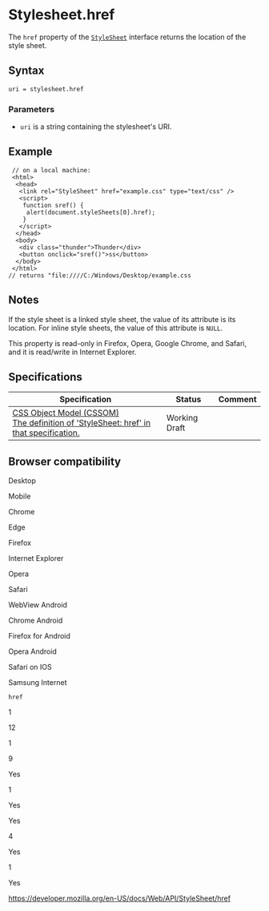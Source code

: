 Stylesheet.href
===============

The `href` property of the [`StyleSheet`](../stylesheet) interface returns the location of the style sheet.

Syntax
------

    uri = stylesheet.href

### Parameters

-   `uri` is a string containing the stylesheet's URI.

Example
-------

     // on a local machine:
     <html>
      <head>
       <link rel="StyleSheet" href="example.css" type="text/css" />
       <script>
        function sref() {
         alert(document.styleSheets[0].href);
        }
       </script>
      </head>
      <body>
       <div class="thunder">Thunder</div>
       <button onclick="sref()">ss</button>
      </body>
     </html>
    // returns "file:////C:/Windows/Desktop/example.css

Notes
-----

If the style sheet is a linked style sheet, the value of its attribute is its location. For inline style sheets, the value of this attribute is `NULL`.

This property is read-only in Firefox, Opera, Google Chrome, and Safari, and it is read/write in Internet Explorer.

Specifications
--------------

<table><thead><tr class="header"><th>Specification</th><th>Status</th><th>Comment</th></tr></thead><tbody><tr class="odd"><td><a href="https://drafts.csswg.org/cssom/#dom-stylesheet-href">CSS Object Model (CSSOM)<br />
<span class="small">The definition of 'StyleSheet: href' in that specification.</span></a></td><td><span class="spec-wd">Working Draft</span></td><td></td></tr></tbody></table>

Browser compatibility
---------------------

Desktop

Mobile

Chrome

Edge

Firefox

Internet Explorer

Opera

Safari

WebView Android

Chrome Android

Firefox for Android

Opera Android

Safari on IOS

Samsung Internet

`href`

1

12

1

9

Yes

1

Yes

Yes

4

Yes

1

Yes

<a href="https://developer.mozilla.org/en-US/docs/Web/API/StyleSheet/href" class="_attribution-link">https://developer.mozilla.org/en-US/docs/Web/API/StyleSheet/href</a>

